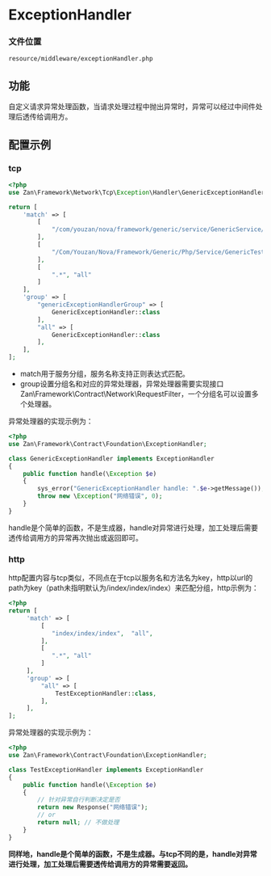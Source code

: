 # ExceptionHandler

### 文件位置

```
resource/middleware/exceptionHandler.php
```

## 功能

自定义请求异常处理函数，当请求处理过程中抛出异常时，异常可以经过中间件处理后透传给调用方。

## 配置示例

### tcp

```php
<?php
use Zan\Framework\Network\Tcp\Exception\Handler\GenericExceptionHandler;

return [
    'match' => [
        [
            "/com/youzan/nova/framework/generic/service/GenericService/invoke", "genericExceptionHandlerGroup",
        ],
        [
            "/Com/Youzan/Nova/Framework/Generic/Php/Service/GenericTestService/ThrowException", "genericExceptionHandlerGroup",
        ],
        [
            ".*", "all"
        ]
    ],
    'group' => [
        "genericExceptionHandlerGroup" => [
            GenericExceptionHandler::class
        ],
        "all" => [
            GenericExceptionHandler::class
        ],
    ],
];
```

* match用于服务分组，服务名称支持正则表达式匹配。
* group设置分组名和对应的异常处理器，异常处理器需要实现接口Zan\Framework\Contract\Network\RequestFilter，一个分组名可以设置多个处理器。

 异常处理器的实现示例为：

```php
<?php
use Zan\Framework\Contract\Foundation\ExceptionHandler;

class GenericExceptionHandler implements ExceptionHandler
{
    public function handle(\Exception $e)
    {
        sys_error("GenericExceptionHandler handle: ".$e->getMessage());
        throw new \Exception("网络错误", 0);
    }
}
```

handle是个简单的函数，不是生成器，handle对异常进行处理，加工处理后需要透传给调用方的异常再次抛出或返回即可。

### http

http配置内容与tcp类似，不同点在于tcp以服务名和方法名为key，http以url的path为key（path未指明默认为/index/index/index）来匹配分组，http示例为：

```php
<?php
return [
     'match' => [
         [
            "index/index/index",  "all",
         ],
         [
            ".*", "all"
         ]
     ],
     'group' => [
         "all" => [
             TestExceptionHandler::class,
         ],
     ],
];
```

 异常处理器的实现示例为：

```php
<?php
use Zan\Framework\Contract\Foundation\ExceptionHandler;

class TestExceptionHandler implements ExceptionHandler
{
    public function handle(\Exception $e)
    {
        // 针对异常自行判断决定是否
        return new Response("网络错误");
        // or 
        return null; // 不做处理
    }
}
```

**同样地，handle是个简单的函数，不是生成器。与tcp不同的是，handle对异常进行处理，加工处理后需要透传给调用方的异常需要返回。**


